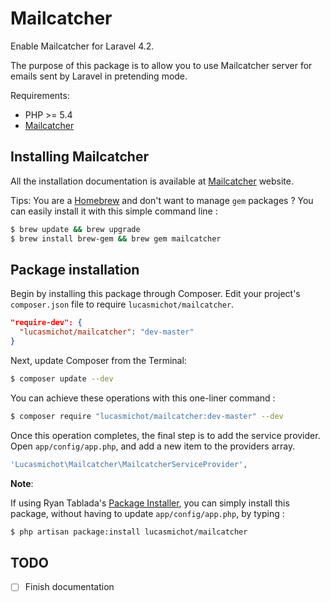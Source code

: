 Mailcatcher
===========

Enable Mailcatcher for Laravel 4.2.

The purpose of this package is to allow you to use Mailcatcher server for emails sent by Laravel in pretending mode.

Requirements:
* PHP >= 5.4
* [Mailcatcher](http://mailcatcher.me)

## Installing Mailcatcher

All the installation documentation is available at [Mailcatcher](http://mailcatcher.me) website.

Tips:
You are a [Homebrew](http://brew.sh) and don't want to manage `gem` packages ?
You can easily install it with this simple command line :

```sh
$ brew update && brew upgrade
$ brew install brew-gem && brew gem mailcatcher
```

## Package installation

Begin by installing this package through Composer. Edit your project's `composer.json` file to require `lucasmichot/mailcatcher`.

```json
"require-dev": {
  "lucasmichot/mailcatcher": "dev-master"
}
```

Next, update Composer from the Terminal:

```sh
$ composer update --dev
```

You can achieve these operations with this one-liner command :

```sh
$ composer require "lucasmichot/mailcatcher:dev-master" --dev
```

Once this operation completes, the final step is to add the service provider. Open `app/config/app.php`, and add a new item to the providers array.

```php
'Lucasmichot\Mailcatcher\MailcatcherServiceProvider',
```

**Note**:

If using Ryan Tablada's [Package Installer](https://github.com/rtablada/package-installer), you can simply install this package, without having to update `app/config/app.php`, by typing :

```sh
$ php artisan package:install lucasmichot/mailcatcher
```


## TODO
* [ ] Finish documentation
